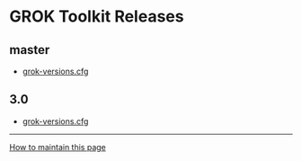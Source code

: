 # GROK Toolkit Releases

## master

- [grok-versions.cfg](releases/master/grok-versions.cfg)

## 3.0

- [grok-versions.cfg](releases/3.0/grok-versions.cfg)


_____

[How to maintain this page](HOWTO.md)
